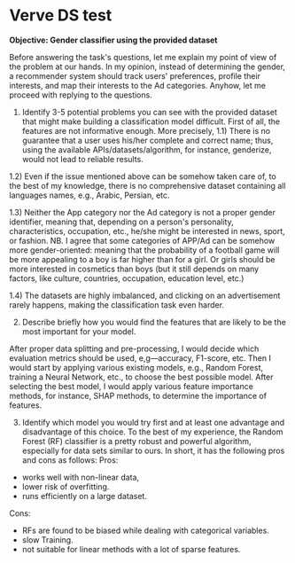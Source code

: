 # Verve DS test



**Objective: Gender classifier using the provided dataset**

Before answering the task's questions, let me explain my point of view of the problem at our hands. In my opinion, instead of determining the gender, a recommender system should track users' preferences, profile their interests, and map their interests to the Ad categories. Anyhow, let me proceed with replying to the questions.

1) Identify 3-5 potential problems you can see with the provided dataset that might make building a classification model difficult.
First of all, the features are not informative enough. More precisely, 
1.1) There is no guarantee that a user uses his/her complete and correct name; thus, using the available APIs/datasets/algorithm, for instance, genderize, would not lead to reliable results.

1.2) Even if the issue mentioned above can be somehow taken care of, to the best of my knowledge, there is no comprehensive dataset containing all languages names, e.g., Arabic, Persian, etc.

1.3) Neither the App category nor the Ad category is not a proper gender identifier, meaning that, depending on a person's personality, characteristics, occupation, etc., he/she might be interested in news, sport, or fashion. 
NB. I agree that some categories of APP/Ad can be somehow more gender-oriented: meaning that the probability of a football game will be more appealing to a boy is far higher than for a girl. Or girls should be more interested in cosmetics than boys (but it still depends on many factors, like culture, countries, occupation, education level, etc.)

1.4) The datasets are highly imbalanced, and clicking on an advertisement rarely happens, making the classification task even harder.


2) Describe briefly how you would find the features that are likely to be the most important for your model.

After proper data splitting and pre-processing, I would decide which evaluation metrics should be used, e,g—accuracy, F1-score, etc. Then I would start by applying various existing models, e.g., Random Forest, training a Neural Network, etc., to choose the best possible model. After selecting the best model, I would apply various feature importance methods, for instance, SHAP methods, to determine the importance of features.

3. Identify which model you would try first and at least one advantage and disadvantage of this choice.
To the best of my experience, the Random Forest (RF) classifier is a pretty robust and powerful algorithm, especially for data sets similar to ours. In short, it has the following pros and cons as follows:
 Pros:
 - works well with non-linear data, 
- lower risk of overfitting. 
- runs efficiently on a large dataset.

Cons:
- RFs are found to be biased while dealing with categorical variables.
- slow Training.
- not suitable for linear methods with a lot of sparse features.





